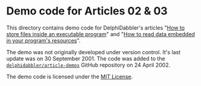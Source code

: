 # Demo code for Articles 02 & 03

This directory contains demo code for DelphiDabbler's articles "[How to store files inside an executable program](https://delphidabbler.com/articles/article-2)" and "[How to read data embedded in your program's resources](https://delphidabbler.com/articles/article-3)".

The demo was not originally developed under version control. It's last update was on 30 September 2001. The code was added to the [`delphidabbler/article-demos`](https://github.com/delphidabbler/article-demos) GitHub repository on 24 April 2002.

The demo code is licensed under the [MIT License](https://github.com/delphidabbler/article-demos/blob/master/LICENSE.md).
